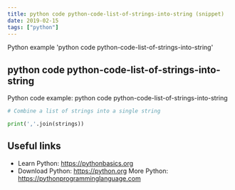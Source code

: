 ```yaml
---
title: python code python-code-list-of-strings-into-string (snippet)
date: 2019-02-15
tags: ["python"]
---
```

Python example 'python code python-code-list-of-strings-into-string'


## python code python-code-list-of-strings-into-string

Python code example: python code python-code-list-of-strings-into-string

```python
# Combine a list of strings into a single string

print(','.join(strings))


```

## Useful links

- Learn Python: https://pythonbasics.org
- Download Python: https://python.org
More Python: https://pythonprogramminglanguage.com
